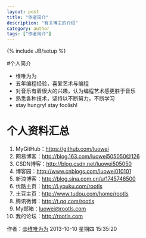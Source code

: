 ```yaml
---
layout: post
title: "作者简介"
description: "有关博主的介绍"
category: author
tags: ["作者简介"]
---
```

{% include JB/setup %}


#个人简介   

- 维唯为为
- 五年编程经验，喜爱艺术与编程
- 对音乐有着很大的兴趣，认为编程艺术感更胜于音乐
- 熟悉各种技术，坚持以不断努力，不断学习
- stay hungry! stay foolish!



# 个人资料汇总 #
1. MyGitHub：<https://github.com/luowei>
2. 网易博客：<http://blog.163.com/luowei505050@126>
3. CSDN博客：<http://blog.csdn.net/luowei505050>
4. 博客园：<http://www.cnblogs.com/luowei010101>
5. 新浪博客：<http://blog.sina.com.cn/u/1745746500>
6. 优酷主页：<http://i.youku.com/rootls>
7. 土豆主页：<http://www.tudou.com/home/rootls>
8. 腾讯微博：<http://t.qq.com/rootls>
9. My邮箱：<a href="mailto:luowei@rootls.com" cursor="pointer">luowei@rootls.com</a>
10. 我的论坛：<http://rootls.com>



作者：[@维唯为为](http://weibo.com/luowei010101)
2013-10-10 星期四 15:35:20